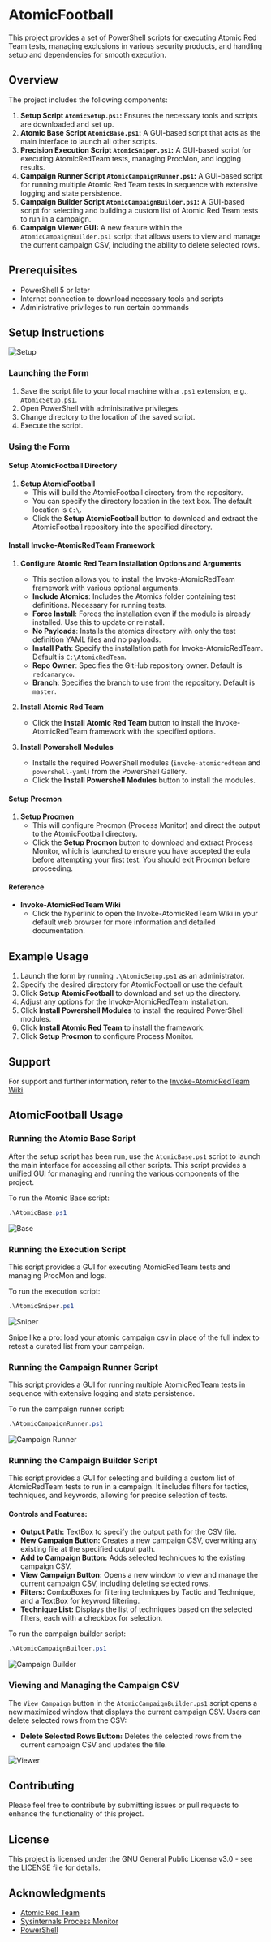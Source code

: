 # AtomicFootball

This project provides a set of PowerShell scripts for executing Atomic Red Team tests, managing exclusions in various security products, and handling setup and dependencies for smooth execution.

## Overview

The project includes the following components:

1. **Setup Script `AtomicSetup.ps1`:** Ensures the necessary tools and scripts are downloaded and set up.
2. **Atomic Base Script `AtomicBase.ps1`:** A GUI-based script that acts as the main interface to launch all other scripts.
3. **Precision Execution Script `AtomicSniper.ps1`:** A GUI-based script for executing AtomicRedTeam tests, managing ProcMon, and logging results.
4. **Campaign Runner Script `AtomicCampaignRunner.ps1`:** A GUI-based script for running multiple Atomic Red Team tests in sequence with extensive logging and state persistence.
5. **Campaign Builder Script `AtomicCampaignBuilder.ps1`:** A GUI-based script for selecting and building a custom list of Atomic Red Team tests to run in a campaign.
6. **Campaign Viewer GUI:** A new feature within the `AtomicCampaignBuilder.ps1` script that allows users to view and manage the current campaign CSV, including the ability to delete selected rows.

## Prerequisites

- PowerShell 5 or later
- Internet connection to download necessary tools and scripts
- Administrative privileges to run certain commands

## Setup Instructions

![Setup](png/setup.png)

### Launching the Form
1. Save the script file to your local machine with a `.ps1` extension, e.g., `AtomicSetup.ps1`.
2. Open PowerShell with administrative privileges.
3. Change directory to the location of the saved script.
4. Execute the script.

### Using the Form

#### Setup AtomicFootball Directory
1. **Setup AtomicFootball**
    - This will build the AtomicFootball directory from the repository.
    - You can specify the directory location in the text box. The default location is `C:\`.
    - Click the **Setup AtomicFootball** button to download and extract the AtomicFootball repository into the specified directory.

#### Install Invoke-AtomicRedTeam Framework
1. **Configure Atomic Red Team Installation Options and Arguments**
    - This section allows you to install the Invoke-AtomicRedTeam framework with various optional arguments.
    - **Include Atomics**: Includes the Atomics folder containing test definitions. Necessary for running tests.
    - **Force Install**: Forces the installation even if the module is already installed. Use this to update or reinstall.
    - **No Payloads**: Installs the atomics directory with only the test definition YAML files and no payloads.
    - **Install Path**: Specify the installation path for Invoke-AtomicRedTeam. Default is `C:\AtomicRedTeam`.
    - **Repo Owner**: Specifies the GitHub repository owner. Default is `redcanaryco`.
    - **Branch**: Specifies the branch to use from the repository. Default is `master`.

2. **Install Atomic Red Team**
    - Click the **Install Atomic Red Team** button to install the Invoke-AtomicRedTeam framework with the specified options.

3. **Install Powershell Modules**
    - Installs the required PowerShell modules (`invoke-atomicredteam` and `powershell-yaml`) from the PowerShell Gallery.
    - Click the **Install Powershell Modules** button to install the modules.

#### Setup Procmon
1. **Setup Procmon**
    - This will configure Procmon (Process Monitor) and direct the output to the AtomicFootball directory.
    - Click the **Setup Procmon** button to download and extract Process Monitor, which is launched to ensure you have accepted the eula before attempting your first test. You should exit Procmon before proceeding.

#### Reference
- **Invoke-AtomicRedTeam Wiki**
    - Click the hyperlink to open the Invoke-AtomicRedTeam Wiki in your default web browser for more information and detailed documentation.

## Example Usage
1. Launch the form by running `.\AtomicSetup.ps1` as an administrator.
2. Specify the desired directory for AtomicFootball or use the default.
3. Click **Setup AtomicFootball** to download and set up the directory.
4. Adjust any options for the Invoke-AtomicRedTeam installation.
5. Click **Install Powershell Modules** to install the required PowerShell modules.
6. Click **Install Atomic Red Team** to install the framework.
7. Click **Setup Procmon** to configure Process Monitor.

## Support
For support and further information, refer to the [Invoke-AtomicRedTeam Wiki](https://github.com/redcanaryco/invoke-atomicredteam/wiki/).

## AtomicFootball Usage

### Running the Atomic Base Script

After the setup script has been run, use the `AtomicBase.ps1` script to launch the main interface for accessing all other scripts. This script provides a unified GUI for managing and running the various components of the project.

To run the Atomic Base script:

```powershell
.\AtomicBase.ps1
```
![Base](png/base.png)

### Running the Execution Script

This script provides a GUI for executing AtomicRedTeam tests and managing ProcMon and logs.

To run the execution script:

```powershell
.\AtomicSniper.ps1
```
![Sniper](png/sniper.png)

Snipe like a pro: load your atomic campaign csv in place of the full index to retest a curated list from your campaign.

### Running the Campaign Runner Script

This script provides a GUI for running multiple AtomicRedTeam tests in sequence with extensive logging and state persistence.

To run the campaign runner script:

```powershell
.\AtomicCampaignRunner.ps1
```
![Campaign Runner](png/campaignrunner.png)

### Running the Campaign Builder Script

This script provides a GUI for selecting and building a custom list of AtomicRedTeam tests to run in a campaign. It includes filters for tactics, techniques, and keywords, allowing for precise selection of tests.

#### Controls and Features:

- **Output Path:** TextBox to specify the output path for the CSV file.
- **New Campaign Button:** Creates a new campaign CSV, overwriting any existing file at the specified output path.
- **Add to Campaign Button:** Adds selected techniques to the existing campaign CSV.
- **View Campaign Button:** Opens a new window to view and manage the current campaign CSV, including deleting selected rows.
- **Filters:** ComboBoxes for filtering techniques by Tactic and Technique, and a TextBox for keyword filtering.
- **Technique List:** Displays the list of techniques based on the selected filters, each with a checkbox for selection.

To run the campaign builder script:

```powershell
.\AtomicCampaignBuilder.ps1
```
![Campaign Builder](png/campaignbuilder.png)

### Viewing and Managing the Campaign CSV

The `View Campaign` button in the `AtomicCampaignBuilder.ps1` script opens a new maximized window that displays the current campaign CSV. Users can delete selected rows from the CSV:

- **Delete Selected Rows Button:** Deletes the selected rows from the current campaign CSV and updates the file.

![Viewer](png/viewer.png)

## Contributing

Please feel free to contribute by submitting issues or pull requests to enhance the functionality of this project.

## License

This project is licensed under the GNU General Public License v3.0 - see the [LICENSE](LICENSE) file for details.

## Acknowledgments

- [Atomic Red Team](https://github.com/redcanaryco/atomic-red-team)
- [Sysinternals Process Monitor](https://docs.microsoft.com/en-us/sysinternals/downloads/procmon)
- [PowerShell](https://docs.microsoft.com/en-us/powershell/)
